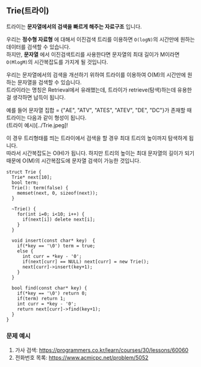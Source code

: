 ## Trie(트라이)
트라이는  **문자열에서의 검색을 빠르게 해주는 자료구조** 입니다.   

우리는 **정수형 자료형** 에 대해서 이진검색 트리를 이용하면 `O(logN)`의 시간만에 원하는 데이터를 검색할 수 있습니다.  
하지만, **문자열**  에서 이진검색트리를 사용한다면 문자열의 최대 길이가 M이라면 `O(MlogM)`의 시간복잡도를 가지게 될 것입니다.  

우리는 문자열에서의 검색을 개선하기 위하여 트라이를 이용하여 O(M)의 시간만에 원하는 문자열을 검색할 수 있습니다.  
트라이라는 명칭은 Retrieval에서 유래했는데, 트라이가 retrieve(탐색)하는데 유용한 걸 생각하면 납득이 됩니다.  

예를 들어 문자열 집합 = {"AE", "ATV", "ATES", "ATEV", "DE", "DC"}가 존재할 때 트라이는 다음과 같이 형성이 됩니다.  
(트라이 예시)[../Trie.jpeg]!

이 경우 트리형태를 띄는 트라이에서 검색을 할 경우 최대 트리의 높이까지 탐색하게 됩니다.  
따라서 시간복잡도는 O(H)가 됩니다. 하지만 트리의 높이는 최대 문자열의 길이가 되기 때문에 O(M)의 시간복잡도에 문자열 검색이 가능한 것입니다.  

```
struct Trie {
  Trie* next[10];
  bool term;
  Trie(): term(false) {
    memset(next, 0, sizeof(next));
  }
  
  ~Trie() {
    for(int i=0; i<10; i++) {
      if(next[i]) delete next[i];
    }
  }
  
  void insert(const char* key)  {
    if(*key == '\0') term = true;
    else {
      int curr = *key - '0';
      if(next[curr] == NULL) next[curr] = new Trie();
      next[curr]->insert(key+1);
    }
  }
  
  bool find(const char* key) {
    if(*key == '\0') return 0;
    if(term) return 1;
    int curr = *key - '0';
    return next[curr]->find(key+1);
  }
}
```

### 문제 예시
1. 가사 검색: https://programmers.co.kr/learn/courses/30/lessons/60060
2. 전화번호 목록: https://www.acmicpc.net/problem/5052
